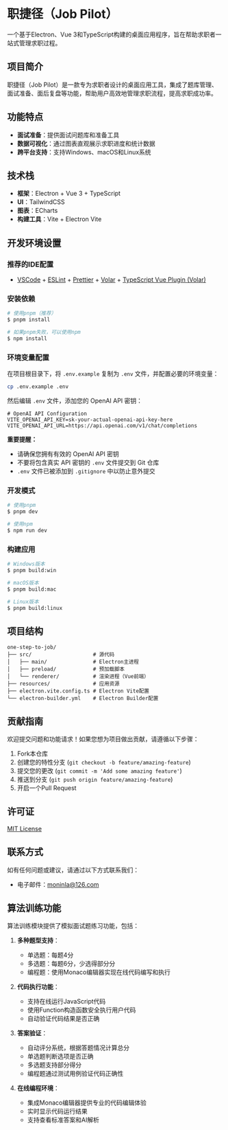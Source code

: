 # 职捷径（Job Pilot）

一个基于Electron、Vue 3和TypeScript构建的桌面应用程序，旨在帮助求职者一站式管理求职过程。

## 项目简介

职捷径（Job Pilot）是一款专为求职者设计的桌面应用工具，集成了题库管理、面试准备、面后复盘等功能，帮助用户高效地管理求职流程，提高求职成功率。

## 功能特点

- **面试准备**：提供面试问题库和准备工具
- **数据可视化**：通过图表直观展示求职进度和统计数据
- **跨平台支持**：支持Windows、macOS和Linux系统

## 技术栈

- **框架**：Electron + Vue 3 + TypeScript
- **UI**：TailwindCSS
- **图表**：ECharts
- **构建工具**：Vite + Electron Vite

## 开发环境设置

### 推荐的IDE配置

- [VSCode](https://code.visualstudio.com/) + [ESLint](https://marketplace.visualstudio.com/items?itemName=dbaeumer.vscode-eslint) + [Prettier](https://marketplace.visualstudio.com/items?itemName=esbenp.prettier-vscode) + [Volar](https://marketplace.visualstudio.com/items?itemName=Vue.volar) + [TypeScript Vue Plugin (Volar)](https://marketplace.visualstudio.com/items?itemName=Vue.vscode-typescript-vue-plugin)

### 安装依赖

```bash
# 使用pnpm（推荐）
$ pnpm install

# 如果pnpm失败，可以使用npm
$ npm install
```

### 环境变量配置

在项目根目录下，将 `.env.example` 复制为 `.env` 文件，并配置必要的环境变量：

```bash
cp .env.example .env
```

然后编辑 `.env` 文件，添加您的 OpenAI API 密钥：

```env
# OpenAI API Configuration
VITE_OPENAI_API_KEY=sk-your-actual-openai-api-key-here
VITE_OPENAI_API_URL=https://api.openai.com/v1/chat/completions
```

**重要提醒：**

- 请确保您拥有有效的 OpenAI API 密钥
- 不要将包含真实 API 密钥的 `.env` 文件提交到 Git 仓库
- `.env` 文件已被添加到 `.gitignore` 中以防止意外提交

### 开发模式

```bash
# 使用pnpm
$ pnpm dev

# 使用npm
$ npm run dev
```

### 构建应用

```bash
# Windows版本
$ pnpm build:win

# macOS版本
$ pnpm build:mac

# Linux版本
$ pnpm build:linux
```

## 项目结构

```
one-step-to-job/
├── src/                    # 源代码
│   ├── main/               # Electron主进程
│   ├── preload/            # 预加载脚本
│   └── renderer/           # 渲染进程（Vue前端）
├── resources/              # 应用资源
├── electron.vite.config.ts # Electron Vite配置
└── electron-builder.yml    # Electron Builder配置
```

## 贡献指南

欢迎提交问题和功能请求！如果您想为项目做出贡献，请遵循以下步骤：

1. Fork本仓库
2. 创建您的特性分支 (`git checkout -b feature/amazing-feature`)
3. 提交您的更改 (`git commit -m 'Add some amazing feature'`)
4. 推送到分支 (`git push origin feature/amazing-feature`)
5. 开启一个Pull Request

## 许可证

[MIT License](LICENSE)

## 联系方式

如有任何问题或建议，请通过以下方式联系我们：

- 电子邮件：[moninla@126.com](mailto:moninla@126.com)

## 算法训练功能

算法训练模块提供了模拟面试题练习功能，包括：

1. **多种题型支持**：
   - 单选题：每题4分
   - 多选题：每题6分，少选得部分分
   - 编程题：使用Monaco编辑器实现在线代码编写和执行

2. **代码执行功能**：
   - 支持在线运行JavaScript代码
   - 使用Function构造函数安全执行用户代码
   - 自动验证代码结果是否正确

3. **答案验证**：
   - 自动评分系统，根据答题情况计算总分
   - 单选题判断选项是否正确
   - 多选题支持部分得分
   - 编程题通过测试用例验证代码正确性

4. **在线编程环境**：
   - 集成Monaco编辑器提供专业的代码编辑体验
   - 实时显示代码运行结果
   - 支持查看标准答案和AI解析
